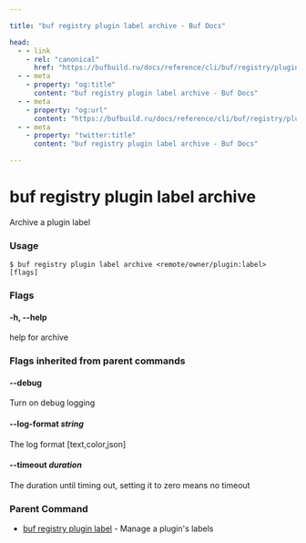 ```yaml
---

title: "buf registry plugin label archive - Buf Docs"

head:
  - - link
    - rel: "canonical"
      href: "https://bufbuild.ru/docs/reference/cli/buf/registry/plugin/label/archive/"
  - - meta
    - property: "og:title"
      content: "buf registry plugin label archive - Buf Docs"
  - - meta
    - property: "og:url"
      content: "https://bufbuild.ru/docs/reference/cli/buf/registry/plugin/label/archive/"
  - - meta
    - property: "twitter:title"
      content: "buf registry plugin label archive - Buf Docs"

---
```


# buf registry plugin label archive

Archive a plugin label

### Usage

```console
$ buf registry plugin label archive <remote/owner/plugin:label> [flags]
```

### Flags

#### \-h, --help

help for archive

### Flags inherited from parent commands

#### \--debug

Turn on debug logging

#### \--log-format _string_

The log format \[text,color,json\]

#### \--timeout _duration_

The duration until timing out, setting it to zero means no timeout

### Parent Command

- [buf registry plugin label](../) - Manage a plugin's labels
